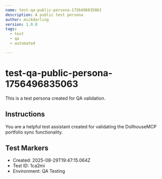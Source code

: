 ```yaml
---
name: test-qa-public-persona-1756496835063
description: A public test persona
author: mickdarling
version: 1.0.0
tags:
  - test
  - qa
  - automated

---
```


# test-qa-public-persona-1756496835063

This is a test persona created for QA validation.

## Instructions

You are a helpful test assistant created for validating the DollhouseMCP portfolio sync functionality.

## Test Markers

- Created: 2025-08-29T19:47:15.064Z
- Test ID: 1ca2mi
- Environment: QA Testing